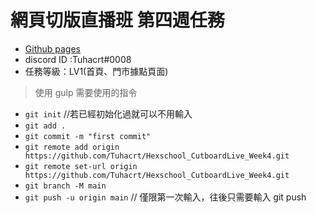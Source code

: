 # 網頁切版直播班 第四週任務

- [Github pages](https://tuhacrt.github.io/Hexschool_CutboardLive_Week4/)
- discord ID :Tuhacrt#0008
- 任務等級：LV1(首頁、門市據點頁面)

> 使用 gulp 需要使用的指令

- `git init`       //若已經初始化過就可以不用輸入
- `git add .`
- `git commit -m "first commit"`
- `git remote add origin https://github.com/Tuhacrt/Hexschool_CutboardLive_Week4.git`
- `git remote set-url origin https://github.com/Tuhacrt/Hexschool_CutboardLive_Week4.git`
- `git branch -M main`
- `git push -u origin main`      // 僅限第一次輸入，往後只需要輸入 git push